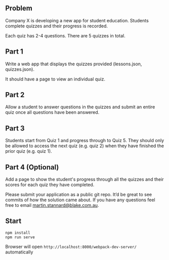 Problem
-------

Company X is developing a new app for student education. Students complete quizzes and their progress is recorded.

Each quiz has 2-4 questions. There are 5 quizzes in total.


Part 1
------

Write a web app that displays the quizzes provided (lessons.json, quizzes.json).

It should have a page to view an individual quiz.


Part 2
------

Allow a student to answer questions in the quizzes and submit an entire quiz once all questions have been answered.


Part 3
------

Students start from Quiz 1 and progress through to Quiz 5. They should only be allowed to access the next quiz (e.g. quiz 2) when they have finished the prior quiz (e.g. quiz 1).


Part 4 (Optional)
-----------------

Add a page to show the student's progress through all the quizzes and their scores for each quiz they have completed.

Please submit your application as a public git repo. It’d be great to see commits
of how the solution came about. If you have any questions feel free to email
martin.stannard@blake.com.au.


## Start

```
npm install
npm run serve
```

Browser will open `http://localhost:8000/webpack-dev-server/` automatically
